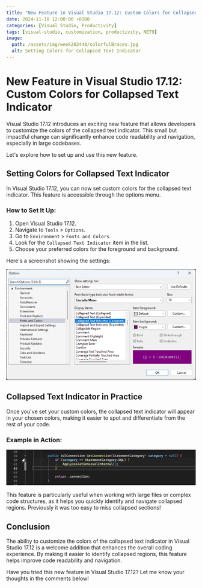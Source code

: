 ```yaml
---
title: "New Feature in Visual Studio 17.12: Custom Colors for Collapsed Text Indicator"
date: 2024-11-18 12:00:00 +0100
categories: [Visual Studio, Productivity]
tags: [visual-studio, customization, productivity, NET9]
image:
  path: /assets/img/week202448/colorfulBraces.jpg
  alt: Setting Colors for Collapsed Text Indicator
---
```


# New Feature in Visual Studio 17.12: Custom Colors for Collapsed Text Indicator

Visual Studio 17.12 introduces an exciting new feature that allows developers to customize the colors of the collapsed text indicator. This small but impactful change can significantly enhance code readability and navigation, especially in large codebases.

Let's explore how to set up and use this new feature.

## Setting Colors for Collapsed Text Indicator

In Visual Studio 17.12, you can now set custom colors for the collapsed text indicator. This feature is accessible through the options menu.

### How to Set It Up:

1. Open Visual Studio 17.12.
2. Navigate to `Tools` > `Options`.
3. Go to `Environment` > `Fonts and Colors`.
4. Look for the `Collapsed Text Indicator` item in the list.
5. Choose your preferred colors for the foreground and background.

Here's a screenshot showing the settings:

![Setting Colors for Collapsed Text Indicator](/assets/img/week202448/ColorIndicatorSetting.png)

## Collapsed Text Indicator in Practice

Once you've set your custom colors, the collapsed text indicator will appear in your chosen colors, making it easier to spot and differentiate from the rest of your code.

### Example in Action:

![Collapsed Text Indicator in Practice](/assets/img/week202448/ColorIndicatorInPractice.gif)

This feature is particularly useful when working with large files or complex code structures, as it helps you quickly identify and navigate collapsed regions. Previously it was too easy to miss collapsed sections!

## Conclusion

The ability to customize the colors of the collapsed text indicator in Visual Studio 17.12 is a welcome addition that enhances the overall coding experience. By making it easier to identify collapsed regions, this feature helps improve code readability and navigation.

Have you tried this new feature in Visual Studio 17.12? Let me know your thoughts in the comments below!